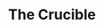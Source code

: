 ---
title: The Crucible
year: 1954
opening_date: 1954-03-03
closing_date: 1954-03-13
layout: productions
featured_image: 
image_caption:
image_credit:
playbill: 
category: 
Theatre: Theatre Jacksonville
Venue: Little Theatre
cast:
  Abigail Williams: Yvonne Peairs
  Ann Putnam: Thelma House
  Betty Parris: Barbara Ehrmann
  Deputy-Governor Dandford: Don Heebner
  Elizabeth Proctor: Peggy Gift
  Ezekiel Cheever: Frank Lobaito
  Francis Nurse: John Nixon
  Giles Corey: Elmo Lehman
  John Proctor: Fred Chapman
  Judge Hathorne: Emanuel Ehrlich
  Mary Warren: Joan Pomeroy
  Mercy Lewis: Margaret Ann Diz
  Rebecca Nurse: Rose Forney
  Reverend John Hale: Robert Zellers
  Reverend Samuel Parris: Paul M. Meikle
  Sarah Good: Nina Branch
  Susanna Wallcott: Evelyn Bell
  Tituba: Alice Nunn
crew:
  Assistant Director: Shirley Cadle
  Bookholder: Carol Ann Vogel
  Director: Paul E. Geisenhof
  Light Controls: Nina Branch
  Make-up Assistant:
    - James Donandson
    - Isabel Arflin
    - Mattie Godwin
    - Elva Stein
    - Nancy Kossow
  Make-up Chairman: Polly Clendenning
  Properties Assistant:
    - Jocelyn Brown
    - Becky Rogers
    - Tye Thebaut
    - Madelon Geisenhof
  Properties Chairman: Jay Harder
  Set Construction and Painting:
    - Melvin Barnert
    - Fritz Ashworth
    - Larry Maher
    - Hobson Blackmon
    - Mason Darby
    - Barbara Meyer
    - Eddie O'Neil
    - L.J. Gift
    - George Sanchez
    - Mrs. W.H. Adams, jr.
    - Elmo Lehman
    - Jim Ashworth
    - Mary Wallis
    - Jay Geisenhof
    - Shirley Cadle
    - Paul M. Meikle
    - James Hicken
    - Evelyn Bell
    - Peg Pumpelly
    - Franklin Bunch
    - Philip Meunier
    - Jan Meunier
    - Retta Kirby
    - Walter Gomel
    - R. Erdman Wilson
    - Barbara Lakey
    - Conrad Jaburg
    - Budd Porter
    - Alice Nunn
    - Isabel Arflin
    - Nina Branch
    - Frank Hill
    - Carl West
    - Marion Conner
    - W.H. Adams, Jr.
    - T.J. House
  Setting and Technical Direction: George A. Ramsey, Jr.
  Stage Manager: Hobson Blackmon
orchestra:
external_links:
---
